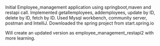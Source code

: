 Initial Employee_management application using springboot,maven and restapi call.
Implemented getallemployees, addemployees, update by ID, delete by ID, fetch by ID.
Used Mysql workbench, community server, postman and IntelliJ.
Downloaded the spring project from start.spring.io

Will create an updated version as employee_management_restapi2 with more learning.
